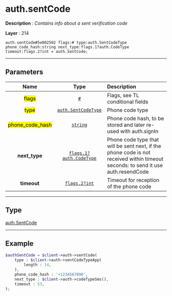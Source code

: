 # auth.sentCode

**Description** : *Contains info about a sent verification code*

**Layer** : 214

```tl
auth.sentCode#5e002502 flags:# type:auth.SentCodeType phone_code_hash:string next_type:flags.1?auth.CodeType timeout:flags.2?int = auth.SentCode;
```

---

## Parameters

| Name | Type | Description |
| :---: | :---: | :--- |
| <mark>flags</mark> | [`#`](type/#) | Flags, see TL conditional fields |
| <mark>type</mark> | [`auth.SentCodeType`](type/auth.SentCodeType) | Phone code type |
| <mark>phone_code_hash</mark> | [`string`](type/string) | Phone code hash, to be stored and later re-used with auth.signIn |
| **next_type** | [`flags.1?auth.CodeType`](type/auth.CodeType) | Phone code type that will be sent next, if the phone code is not received within timeout seconds: to send it use auth.resendCode |
| **timeout** | [`flags.2?int`](type/int) | Timeout for reception of the phone code |

---

## Type

[auth.SentCode](type/auth.SentCode)

---

## Example

```php
$authSentCode = $client->auth->sentCode(
	type : $client->auth->sentCodeTypeApp(
		length : 14,
	),
	phone_code_hash : '+1234567890',
	next_type : $client->auth->codeTypeSms(),
	timeout : 53,
);
```